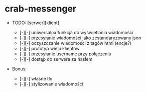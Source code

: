 # crab-messenger
  
* TODO:
  [serwer][klient]
  * [-][-] uniwersalna funkcja do wyświetlania wiadomości
  * [-][-] przesyłanie wiadomości jako zestandaryzowany json
  * [-][-] oczyszczanie wiadomości z tagów html (encje?)
  * [-][-] prototyp wielu klientów
  * [-][-] przesyłanie username przy połączeniu
  * [-][-] dostęp do serwera za hasłem
   
* Bonus:
  * [-][-] własne tło
  * [-][-] stylizowanie wiadomości
